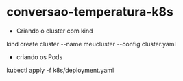 # conversao-temperatura-k8s

- Criando o cluster com kind

kind create cluster --name meucluster --config cluster.yaml


- criando os Pods

kubectl apply -f k8s/deployment.yaml
